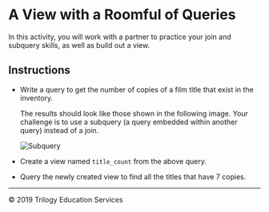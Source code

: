 # A View with a Roomful of Queries

In this activity, you will work with a partner to practice your join and subquery skills, as well as build out a view. 

## Instructions

* Write a query to get the number of copies of a film title that exist in the inventory. 

    The results should look like those shown in the following image. Your challenge is to use a subquery (a query embedded within another query) instead of a join.

  ![Subquery](../../Images/subquery.png)

* Create a view named `title_count` from the above query.

* Query the newly created view to find all the titles that have 7 copies.

- - - 

© 2019 Trilogy Education Services
